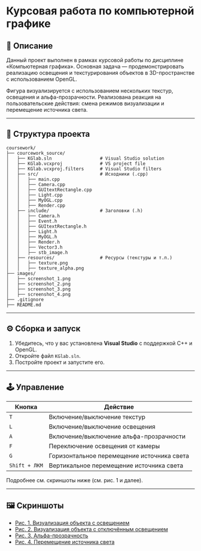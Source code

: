 # Курсовая работа по компьютерной графике

## 📌 Описание
Данный проект выполнен в рамках курсовой работы по дисциплине «Компьютерная графика». Основная задача — продемонстрировать реализацию освещения и текстурирования объектов в 3D-пространстве с использованием OpenGL.

Фигура визуализируется с использованием нескольких текстур, освещения и альфа-прозрачности. Реализована реакция на пользовательские действия: смена режимов визуализации и перемещение источника света.

---

## 📂 Структура проекта

```pqsql
coursework/
├── courcework_source/
│   ├── KGlab.sln                  # Visual Studio solution
│   ├── KGlab.vcxproj              # VS project file
│   ├── KGlab.vcxproj.filters      # Visual Studio filters
│   ├── src/                       # Исходники (.cpp)
│   │   ├── main.cpp
│   │   ├── Camera.cpp
│   │   ├── GUItextRectangle.cpp
│   │   ├── Light.cpp
│   │   ├── MyOGL.cpp
│   │   ├── Render.cpp
│   ├── include/                   # Заголовки (.h)
│   │   ├── Camera.h
│   │   ├── Event.h
│   │   ├── GUItextRectangle.h
│   │   ├── Light.h
│   │   ├── MyOGL.h
│   │   ├── Render.h
│   │   ├── Vector3.h
│   │   ├── stb_image.h
│   ├── resources/                 # Ресурсы (текстуры и т.п.)
│   │   ├── texture.png
│   │   ├── texture_alpha.png
├── images/
│   ├── screenshot_1.png
│   ├── screenshot_2.png
│   ├── screenshot_3.png
│   ├── screenshot_4.png
├── .gitignore
├── README.md
```

---

## ⚙️ Сборка и запуск

1. Убедитесь, что у вас установлена **Visual Studio** с поддержкой C++ и OpenGL.
2. Откройте файл `KGlab.sln`.
3. Постройте проект и запустите его.

---

## 🕹 Управление

| Кнопка         | Действие                                     |
|----------------|----------------------------------------------|
| `T`            | Включение/выключение текстур                 |
| `L`            | Включение/выключение освещения               |
| `A`            | Включение/выключение альфа-прозрачности      |
| `F`            | Переключение освещения от камеры             |
| `G`            | Горизонтальное перемещение источника света   |
| `Shift + ЛКМ`  | Вертикальное перемещение источника света     |

Подробнее см. скриншоты ниже (см. рис. 1 и далее).

---

## 🖼 Скриншоты

- [Рис. 1. Визуализация объекта с освещением](/iamges/screenshot_1.png)
- [Рис. 2. Визуализация объекта с отключённым освещением ](s/iamges/creenshot_2.png)
- [Рис. 3. Альфа-прозрачность](/iamges/screenshot_3.png)
- [Рис. 4. Перемещение источника света](/iamges/screenshot_4.png)
